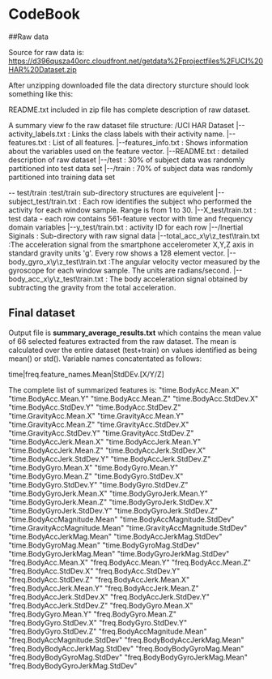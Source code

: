 
# CodeBook

##Raw data 

Source for raw data is: https://d396qusza40orc.cloudfront.net/getdata%2Fprojectfiles%2FUCI%20HAR%20Dataset.zip

After unzipping downloaded file the data directory sturcture should look something like this:

README.txt included in zip file has complete description of raw dataset.

A summary view fo the raw dataset file structure:
/UCI HAR Dataset
|--activity_labels.txt : Links the class labels with their activity name.
|--features.txt        : List of all features.
|--features_info.txt   : Shows information about the variables used on the feature vector.
|--README.txt          : detailed description of raw dataset 
|--/test               : 30% of subject data was randomly partitioned into test data set
|--/train              : 70% of subject data was randomly partitioned into training data set

-- test/train :test/train sub-directory structures are equivelent
   |--subject_test/train.txt    : Each row identifies the subject who performed the activity
                                       for each window sample. Range is from 1 to 30. 
   |--X_test/train.txt          : test data - each row contains 561-feature vector with time 
                                       and frequency domain variables
   |--y_test/train.txt          : activity ID for each row 
   |--/Inertial Siginals        : Sub-directory with raw signal data
       |--total_acc_x\y\z_test\train.txt  :The acceleration signal from the smartphone accelerometer
                                          X,Y,Z axis in standard gravity units 'g'. 
                                          Every row shows a 128 element vector.
       |--body_gyro_x\y\z_test\train.txt  :The angular velocity vector measured by the gyroscope 
                                              for each window sample. The units are radians/second.
       |--body_acc_x\y\z_test\train.txt   : The body acceleration signal obtained by subtracting 
                                              the gravity from the total acceleration. 

## Final dataset
Output file is **summary_average_results.txt** which contains the mean value of 66 selected features extracted from
the raw dataset. The mean is calculated over the entire dataset (test+train) on values identified as being mean() 
or std(). Variable names concatentated as follows:

time|freq.feature_names.Mean|StdDEv.[X/Y/Z]

The complete list of summarized features is:
"time.BodyAcc.Mean.X"
"time.BodyAcc.Mean.Y"
"time.BodyAcc.Mean.Z"
"time.BodyAcc.StdDev.X"
"time.BodyAcc.StdDev.Y"
"time.BodyAcc.StdDev.Z"
"time.GravityAcc.Mean.X"
"time.GravityAcc.Mean.Y"
"time.GravityAcc.Mean.Z"
"time.GravityAcc.StdDev.X"
"time.GravityAcc.StdDev.Y"
"time.GravityAcc.StdDev.Z"
"time.BodyAccJerk.Mean.X"
"time.BodyAccJerk.Mean.Y"
"time.BodyAccJerk.Mean.Z"
"time.BodyAccJerk.StdDev.X"
"time.BodyAccJerk.StdDev.Y"
"time.BodyAccJerk.StdDev.Z"
"time.BodyGyro.Mean.X"
"time.BodyGyro.Mean.Y"
"time.BodyGyro.Mean.Z"
"time.BodyGyro.StdDev.X"
"time.BodyGyro.StdDev.Y"
"time.BodyGyro.StdDev.Z"
"time.BodyGyroJerk.Mean.X"
"time.BodyGyroJerk.Mean.Y"
"time.BodyGyroJerk.Mean.Z"
"time.BodyGyroJerk.StdDev.X"
"time.BodyGyroJerk.StdDev.Y"
"time.BodyGyroJerk.StdDev.Z"
"time.BodyAccMagnitude.Mean"
"time.BodyAccMagnitude.StdDev"
"time.GravityAccMagnitude.Mean"
"time.GravityAccMagnitude.StdDev"
"time.BodyAccJerkMag.Mean"
"time.BodyAccJerkMag.StdDev"
"time.BodyGyroMag.Mean"
"time.BodyGyroMag.StdDev"
"time.BodyGyroJerkMag.Mean"
"time.BodyGyroJerkMag.StdDev"
"freq.BodyAcc.Mean.X"
"freq.BodyAcc.Mean.Y"
"freq.BodyAcc.Mean.Z"
"freq.BodyAcc.StdDev.X"
"freq.BodyAcc.StdDev.Y"
"freq.BodyAcc.StdDev.Z"
"freq.BodyAccJerk.Mean.X"
"freq.BodyAccJerk.Mean.Y"
"freq.BodyAccJerk.Mean.Z"
"freq.BodyAccJerk.StdDev.X"
"freq.BodyAccJerk.StdDev.Y"
"freq.BodyAccJerk.StdDev.Z"
"freq.BodyGyro.Mean.X"
"freq.BodyGyro.Mean.Y"
"freq.BodyGyro.Mean.Z"
"freq.BodyGyro.StdDev.X"
"freq.BodyGyro.StdDev.Y"
"freq.BodyGyro.StdDev.Z"
"freq.BodyAccMagnitude.Mean"
"freq.BodyAccMagnitude.StdDev"
"freq.BodyBodyAccJerkMag.Mean"
"freq.BodyBodyAccJerkMag.StdDev"
"freq.BodyBodyGyroMag.Mean"
"freq.BodyBodyGyroMag.StdDev"
"freq.BodyBodyGyroJerkMag.Mean"
"freq.BodyBodyGyroJerkMag.StdDev"
